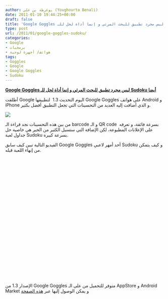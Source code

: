 ```yaml
---
author: يوغرطة بن علي (Youghourta Benali)
date: 2011-01-10 19:44:25+00:00
draft: false
title: 'Google Goggles ليس مجرد تطبيق للبحث المرئي و إنما أداة لحل للـ Sudoku أيضا '
type: post
url: /2011/01/google-goggles-sudoku/
categories:
- Google
- برمجيات
- هواتف/ أجهزة لوحية
tags:
- Goggles
- Google
- Google Goggles
- Sudoku
---
```


**[Google Goggles ليس مجرد تطبيق للبحث المرئي و إنما أداة لحل للـ Sudoku أيضا](https://www.it-scoop.com/2011/01/google-goggles-sudoku/)**


أطلقت Google اليوم التحديث 1.3  لتطبيقها Google Goggles على هواتف Android و iPhone و الذي أضافت إليه العديد من التحسينات التي تجعل التطبيق أفضل بكثير.

[![](https://www.it-scoop.com/wp-content/uploads/2011/01/sudoku-goggles.png)
](https://www.it-scoop.com/2011/01/google-goggles-sudoku/)

من بين هذه التحسينات نجد قراءة الـ barcode و الـ QR code  بسرعة فائقة، و تعرفه على الإعلانات المطبوعة، لكن الإضافة التي ستسيل الكثير من الحبر هي خاصية حل جداول لعبة Sudoku بسرعة كبيرة.

الفيديو التالية تبين كيف سابق Google Goggles أحد أمهر لاعبي Sudoku و كيف يتمكن من إنهاء اللعبة قبله.


<!-- more -->





<object classid="clsid:d27cdb6e-ae6d-11cf-96b8-444553540000" width="640" codebase="http://download.macromedia.com/pub/shockwave/cabs/flash/swflash.cab#version=6,0,40,0" height="385"><embed width="640" allowfullscreen="true" src="http://www.youtube.com/v/rdftOloAH9Q?fs=1&hl=fr_FR&color1=0x5d1719&color2=0xcd311b" type="application/x-shockwave-flash" height="385"></embed></object>

الإصدار 1.3 من Google Goggles متوفر للتحميل من على الـ AppStore و Android Market و يمكن الوصول إليها عبر [هذه الصفحة](http://www.google.com/mobile/goggles/)
